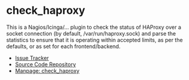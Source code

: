 check_haproxy
=============

This is a Nagios/Icinga/... plugin to check the status of HAProxy over a socket connection (by default, /var/run/haproxy.sock) and parse the statistics to ensure that it is operating within accepted limits, as per the defaults, or as set for each frontend/backend.

- [Issue Tracker](https://github.com/DinoTools/monitoring-check_haproxy/issues)
- [Source Code Repository](https://github.com/DinoTools/monitoring-check_haproxy)
- [Manpage: check_haproxy](man/check_haproxy.md)
